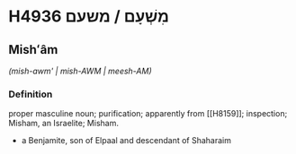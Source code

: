 # H4936 מִשְׁעָם / משעם

## Mishʻâm

_(mish-awm' | mish-AWM | meesh-AM)_

### Definition

proper masculine noun; purification; apparently from [[H8159]]; inspection; Misham, an Israelite; Misham.

- a Benjamite, son of Elpaal and descendant of Shaharaim
